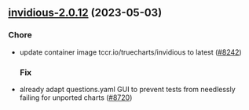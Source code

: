 

## [invidious-2.0.12](https://github.com/truecharts/charts/compare/invidious-2.0.11...invidious-2.0.12) (2023-05-03)

### Chore

- update container image tccr.io/truecharts/invidious to latest ([#8242](https://github.com/truecharts/charts/issues/8242))
  
  ### Fix

- already adapt questions.yaml GUI to prevent tests from needlessly failing for unported charts ([#8720](https://github.com/truecharts/charts/issues/8720))
  
  